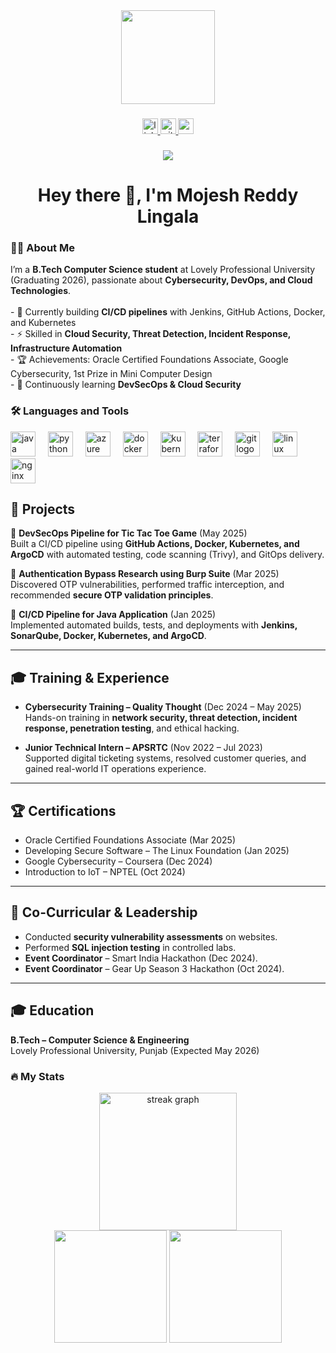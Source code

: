 <div align="center">
  <img height="150" src="https://media.giphy.com/media/M9gbBd9nbDrOTu1Mqx/giphy.gif"  />
</div>

###

<div align="center">
  <a href="https://linkedin.com/in/mojeshreddy">
    <img src="https://img.shields.io/static/v1?message=LinkedIn&logo=linkedin&label=&color=0077B5&logoColor=white&labelColor=&style=for-the-badge" height="25" alt="linkedin logo"  />
  </a>
  <a href="https://github.com/MojeshReddy">
    <img src="https://img.shields.io/static/v1?message=GitHub&logo=github&label=&color=181717&logoColor=white&labelColor=&style=for-the-badge" height="25" alt="github logo"  />
  </a>
  <a href="mailto:mojeshreddylingala@gmail.com">
    <img src="https://img.shields.io/static/v1?message=Gmail&logo=gmail&label=&color=D14836&logoColor=white&labelColor=&style=for-the-badge" height="25" alt="gmail logo"  />
  </a>
</div>

###

<div align="center">
  <img src="https://visitor-badge.laobi.icu/badge?page_id=MojeshReddy.MojeshReddy&"  />
</div>

###

<h1 align="center">Hey there 👋, I'm Mojesh Reddy Lingala</h1>

###

<h3 align="left">👩‍💻 About Me</h3>

<p align="left">
I’m a <b>B.Tech Computer Science student</b> at Lovely Professional University (Graduating 2026), passionate about <b>Cybersecurity, DevOps, and Cloud Technologies</b>.<br><br>
- 🔭 Currently building <b>CI/CD pipelines</b> with Jenkins, GitHub Actions, Docker, and Kubernetes<br>
- ⚡ Skilled in <b>Cloud Security, Threat Detection, Incident Response, Infrastructure Automation</b><br>
- 🏆 Achievements: Oracle Certified Foundations Associate, Google Cybersecurity, 1st Prize in Mini Computer Design<br>
- 🌱 Continuously learning <b>DevSecOps & Cloud Security</b>
</p>

###

<h3 align="left">🛠 Languages and Tools</h3>

<div align="left">
  <img src="https://cdn.jsdelivr.net/gh/devicons/devicon/icons/java/java-original.svg" height="40" alt="java logo"  />
  <img width="12" />
  <img src="https://cdn.jsdelivr.net/gh/devicons/devicon/icons/python/python-original.svg" height="40" alt="python logo"  />
  <img width="12" />
  <img src="https://cdn.jsdelivr.net/gh/devicons/devicon/icons/azure/azure-original.svg" height="40" alt="azure logo"  />
  <img width="12" />
  <img src="https://cdn.jsdelivr.net/gh/devicons/devicon/icons/docker/docker-original.svg" height="40" alt="docker logo"  />
  <img width="12" />
  <img src="https://cdn.jsdelivr.net/gh/devicons/devicon/icons/kubernetes/kubernetes-plain.svg" height="40" alt="kubernetes logo"  />
  <img width="12" />
  <img src="https://cdn.jsdelivr.net/gh/devicons/devicon/icons/terraform/terraform-original.svg" height="40" alt="terraform logo"  />
  <img width="12" />
  <img src="https://cdn.jsdelivr.net/gh/devicons/devicon/icons/git/git-original.svg" height="40" alt="git logo"  />
  <img width="12" />
  <img src="https://cdn.jsdelivr.net/gh/devicons/devicon/icons/linux/linux-original.svg" height="40" alt="linux logo"  />
  <img width="12" />
  <img src="https://cdn.jsdelivr.net/gh/devicons/devicon/icons/nginx/nginx-original.svg" height="40" alt="nginx logo"  />
</div>

###
## 📂 Projects  

🔹 **DevSecOps Pipeline for Tic Tac Toe Game** (May 2025)  
Built a CI/CD pipeline using **GitHub Actions, Docker, Kubernetes, and ArgoCD** with automated testing, code scanning (Trivy), and GitOps delivery.  

🔹 **Authentication Bypass Research using Burp Suite** (Mar 2025)  
Discovered OTP vulnerabilities, performed traffic interception, and recommended **secure OTP validation principles**.  

🔹 **CI/CD Pipeline for Java Application** (Jan 2025)  
Implemented automated builds, tests, and deployments with **Jenkins, SonarQube, Docker, Kubernetes, and ArgoCD**.  

---

## 🎓 Training & Experience  

- **Cybersecurity Training – Quality Thought** (Dec 2024 – May 2025)  
  Hands-on training in **network security, threat detection, incident response, penetration testing**, and ethical hacking.  

- **Junior Technical Intern – APSRTC** (Nov 2022 – Jul 2023)  
  Supported digital ticketing systems, resolved customer queries, and gained real-world IT operations experience.  

---

## 🏆 Certifications  

- Oracle Certified Foundations Associate (Mar 2025)  
- Developing Secure Software – The Linux Foundation (Jan 2025)  
- Google Cybersecurity – Coursera (Dec 2024)  
- Introduction to IoT – NPTEL (Oct 2024)  

---

## 📌 Co-Curricular & Leadership  

- Conducted **security vulnerability assessments** on websites.  
- Performed **SQL injection testing** in controlled labs.  
- **Event Coordinator** – Smart India Hackathon (Dec 2024).  
- **Event Coordinator** – Gear Up Season 3 Hackathon (Oct 2024).  

---

## 🎓 Education  

**B.Tech – Computer Science & Engineering**  
Lovely Professional University, Punjab (Expected May 2026)  

<h3 align="left">🔥 My Stats</h3>

<div align="center">
  <img src="https://streak-stats.demolab.com?user=MojeshReddy&theme=dark&hide_border=false&border_radius=5" height="220" alt="streak graph"  />
</div>

<div align="center">
  <img src="https://github-readme-stats.vercel.app/api?username=MojeshReddy&show_icons=true&theme=tokyonight" height="180" />
  <img src="https://github-readme-stats.vercel.app/api/top-langs/?username=MojeshReddy&layout=compact&theme=tokyonight" height="180" />
</div>
